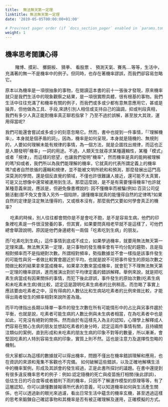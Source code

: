 ```yaml
---
title:  無法無天第一定理
linktitle: 無法無天第一定理
date: '2019-05-05T00:00:00+01:00'

# Prev/next pager order (if `docs_section_pager` enabled in `params.toml`)
weight: 1
---
```


## 機率思考閱讀心得

&nbsp;&nbsp;&nbsp;&nbsp;&nbsp;&nbsp;&nbsp;&nbsp;賭博、摸彩、 擲銅板、 猜拳、 看股票 、 預測天氣、賽馬....等等，生活中，充滿著的無一不是機率中的例子。但同時，也存在著機率謬誤，而我們卻容易忽略它。

原本以為機率是一項很抽象的事物，在閱讀這本書的前十一張後才發現，原來機率就只是我們生活中的現象觀察之結果，是一項很實際具體，很有根基的事物。我們生活中往往充滿了和機率有關的例子，而我們或多或少都有意無意應用它，甚或是操弄，但他做為工具、手段,來誘引別人相信或支持自己的論調，抑或判段真相，我們有多少人真正能對機率真正聊若指掌？ 乃至不過於誤解，甚至放大其效，運用得當呢?

我們可能還會嘗試或多或少的刻意忽略它。然而，書中也提到一件事情，「『理解機率』，本身就是個矛盾的詞」，因為，機率是如何呈現，本身就是隨機的、無規則的，人要如何理解未能有規律的事情，為一個方法，就是企圖找出規律，而這也正是人類發明｢機率」一詞的用途。不過，人類天生就尋求某種邏輯性，某種「模式」或者「規律」，而這樣的慾望，也讓我們發明"機率"，然而機率是真的能夠被理解的嗎?抑或者，我們所以為我們能理解的機率，它就真的代表所謂定義上的機率嗎?或者自然依循的邏輯和規律，並不能被文明所統和和預測，那麼發展出這門高深莫測的學問，還是個反直覺的領域，不僅也許很難讓人接近，還可能不太真實，可是又比想像中還常被運用到生活。那麼這麼說，是不是有需要懂得機率?也許就某種意義來說，應該是，但避免像書裡說的: 因不懂機率而被騙(例如:百貨公司促銷活動)那不免又會落入另外一個陷阱，讀懂機率就真的能懂得自然的定律嗎?如果自然的定律是注定無法懂得的，又或根本沒有，那麼我們又要如何學會真正的機率?

&nbsp;&nbsp;&nbsp;&nbsp;吃素的時候，別人往往都會問你是不是會吃不飽，是不是容易生病，他們的印象裡吃素是一件很沒營養的事，但其實，如果要問真相老早就不是這樣了，可他們總會舉證說明，原因是他們身邊總有一兩個「吃素吃到生病」的朋友。

而｢吃素吃到生病」，這件事情到底成不成立，如果學過機率，就要用無法無天第一定理來講。無法無天第一定理，是只事物的發生機率會有平均分配的趨勢，且是指相對頻率而不是指絕對次數。所謂相對頻率，勢指數據並不會一樣指是該事件發生的可能性與另一者做比較實會趨近於平均，也就是說不可把事件發生的原始次數之間做比較的結果拿來當成機率。如果拿次數來當成機率，就會犯下不理無法無天第一定理的機率謬誤，進而推演出對於平均律定義的錯誤解釋。舉例來說，就是把吃素生病當成有因果關係的事情，而犯下後此謬誤，事件發生的原始次數(吃素生病和未吃素未生病)做比較，認定這是證明吃素生病者的比例稍高。而忽略了事實上應該要由吃素者之中，沒有得病的人數佔比和生病站吃素者的比例來做比較，才能得出兩者發生的頻率相對來說所差為幾。

而平均律指出長期以降單一事件的發生次數在所有可能情形中的占比與另事件趨於平衡，也就是說，吃素者可能生病的人數比例與未生病者相當，在為吃素者中也是如此，可見沒有絕對的關係。然而由於有這樣先入為主的認知，心理學上解釋成人們容易在關心生病的朋友並想起吃素者的身分時，認定這兩件事情有關，且持續關注類似的案例，直到形成和未吃素的朋友生病的印象不對等的數量，所以漸漸，會堅固吃素的人特別容易生病的印象，實質上則不然。這也是注意力及選擇性忽略的機制。

但大家都以為這樣的數據就可以得出機率，問題不僅出在機率錯誤理解和應用，也在資訊的來源和蒐集不客觀也不完備。
如何破解這些錯誤，以及正確地解構生活中的機率案例，形成及其誤會的發生經過，正是此書所探討的議題。在書中還提到有很多違反機率思考的例子：例如:認定隨機的死亡與疫苗施打相關(後此謬誤)，低估生日的巧合度等或者錯判下雨的機率，只因不了解運作模型的原理等等，有了這層認知，你可以讀懂數據報導所代表的意義，可以知道機率如何與生活產生關係，也可以透過新的眼光來過濾，看出日常生活中蘊含的機率玄機，甚至透過這樣的思考來鍛鍊自己確認事物和其機率是否有被正確理解及運用，正確模擬的方式。
<!---  P.11L --->
<!---  無法無天第三定律，百貨公司促銷活動。 --->
<!--- 把連續發生的兩件事情視為有因果關係牽連而非獨立的。--->
